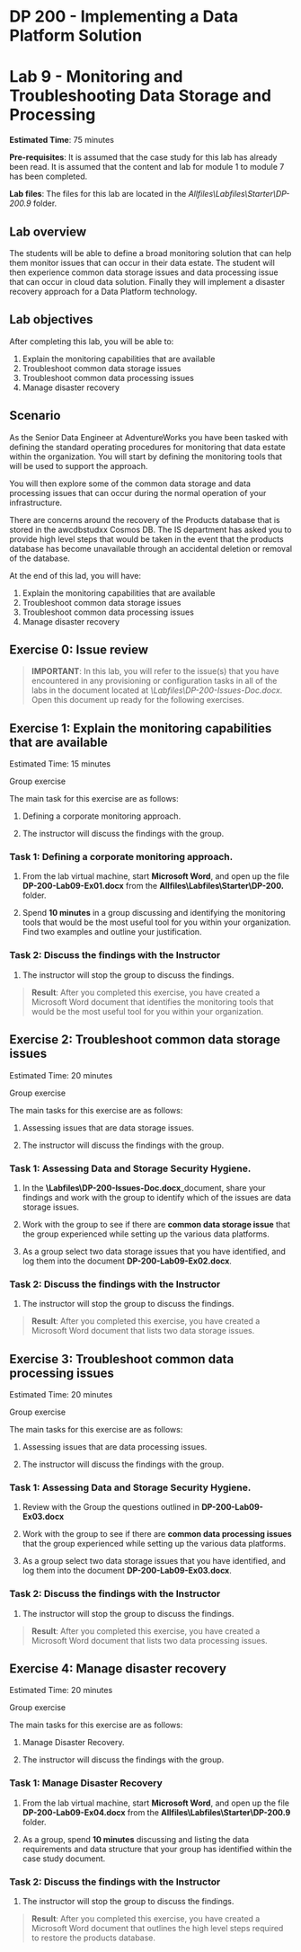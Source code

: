 ﻿# DP 200 - Implementing a Data Platform Solution
# Lab 9 - Monitoring and Troubleshooting Data Storage and Processing

**Estimated Time**: 75 minutes

**Pre-requisites**: It is assumed that the case study for this lab has already been read. It is assumed that the content and lab for module 1 to module 7 has been completed.

**Lab files**: The files for this lab are located in the _Allfiles\Labfiles\Starter\DP-200.9_ folder.

## Lab overview

The students will be able to define a broad monitoring solution that can help them monitor issues that can occur in their data estate. The student will then experience common data storage issues and data processing issue that can occur in cloud data solution. Finally they will implement a disaster recovery approach for a Data Platform technology.

## Lab objectives
  
After completing this lab, you will be able to:

1. Explain the monitoring capabilities that are available
1. Troubleshoot common data storage issues
1. Troubleshoot common data processing issues
1. Manage disaster recovery

## Scenario
  
As the Senior Data Engineer at AdventureWorks you have been tasked with defining the standard operating procedures for monitoring that data estate within the organization. You will start by defining the monitoring tools that will be used to support the approach.

You will then explore some of the common data storage and data processing issues that can occur during the normal operation of your infrastructure.

There are concerns around the recovery of the Products database that is stored in the awcdbstudxx Cosmos DB. The IS department has asked you to provide high level steps that would be taken in the event that the products database has become unavailable through an accidental deletion or removal of the database.

At the end of this lad, you will have:

1. Explain the monitoring capabilities that are available
1. Troubleshoot common data storage issues
1. Troubleshoot common data processing issues
1. Manage disaster recovery

## Exercise 0: Issue review

> **IMPORTANT**: In this lab, you will refer to the issue(s) that you have encountered in any provisioning or configuration tasks in all of the labs in the document located at _\Labfiles\DP-200-Issues-Doc.docx_. Open this document up ready for the following exercises.

## Exercise 1: Explain the monitoring capabilities that are available

Estimated Time: 15 minutes

Group exercise
  
The main task for this exercise are as follows:

1. Defining a corporate monitoring approach.

1. The instructor will discuss the findings with the group.

### Task 1: Defining a corporate monitoring approach.

1. From the lab virtual machine, start **Microsoft Word**, and open up the file **DP-200-Lab09-Ex01.docx** from the **Allfiles\Labfiles\Starter\DP-200.** folder.

1. Spend **10 minutes** in a group discussing and identifying the monitoring tools that would be the most useful tool for you within your organization. Find two examples and outline your justification.

### Task 2: Discuss the findings with the Instructor

1. The instructor will stop the group to discuss the findings.

> **Result**: After you completed this exercise, you have created a Microsoft Word document that identifies the monitoring tools that would be the most useful tool for you within your organization.

## Exercise 2: Troubleshoot common data storage issues
  
Estimated Time: 20 minutes

Group exercise
  
The main tasks for this exercise are as follows:

1. Assessing issues that are data storage issues.

1. The instructor will discuss the findings with the group.

### Task 1: Assessing Data and Storage Security Hygiene.

1. In the **\Labfiles\DP-200-Issues-Doc.docx**_document, share your findings and work with the group to identify which of the issues are data storage issues.

1. Work with the group to see if there are **common data storage issue** that the group experienced while setting up the various data platforms.

1. As a group select two data storage issues that you have identified, and log them into the document **DP-200-Lab09-Ex02.docx**.

### Task 2: Discuss the findings with the Instructor

1. The instructor will stop the group to discuss the findings.

> **Result**: After you completed this exercise, you have created a Microsoft Word document that lists two data storage issues.

## Exercise 3: Troubleshoot common data processing issues
  
Estimated Time: 20 minutes

Group exercise
  
The main tasks for this exercise are as follows:

1. Assessing issues that are data processing issues.

1. The instructor will discuss the findings with the group.

### Task 1: Assessing Data and Storage Security Hygiene.

1. Review with the Group the questions outlined in **DP-200-Lab09-Ex03.docx**

1. Work with the group to see if there are **common data processing issues** that the group experienced while setting up the various data platforms.

1. As a group select two data storage issues that you have identified, and log them into the document **DP-200-Lab09-Ex03.docx**.

### Task 2: Discuss the findings with the Instructor

1. The instructor will stop the group to discuss the findings.

> **Result**: After you completed this exercise, you have created a Microsoft Word document that lists two data processing issues.

## Exercise 4: Manage disaster recovery
  
Estimated Time: 20 minutes

Group exercise
  
The main tasks for this exercise are as follows:

1. Manage Disaster Recovery.

1. The instructor will discuss the findings with the group.

### Task 1: Manage Disaster Recovery

1. From the lab virtual machine, start **Microsoft Word**, and open up the file **DP-200-Lab09-Ex04.docx** from the **Allfiles\Labfiles\Starter\DP-200.9** folder.

1. As a group, spend **10 minutes** discussing and listing the data requirements and data structure that your group has identified within the case study document.

### Task 2: Discuss the findings with the Instructor

1. The instructor will stop the group to discuss the findings.

> **Result**: After you completed this exercise, you have created a Microsoft Word document that outlines the high level steps required to restore the products database.